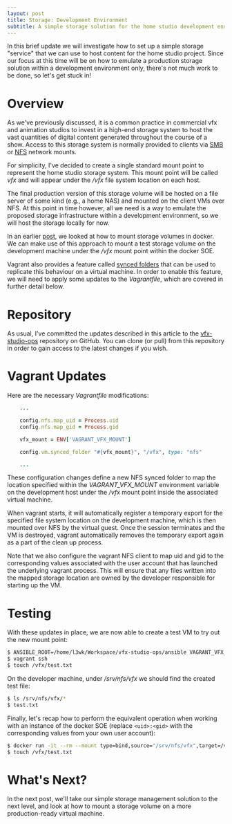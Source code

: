 ```yaml
---
layout: post
title: Storage: Development Environment
subtitle: A simple storage solution for the home studio development environment.
---
```


In this brief update we will investigate how to set up a simple storage "service" that we can use to host content for the home studio project. Since our focus at this time will be on how to emulate a production storage solution within a development environment only, there's not much work to be done, so let's get stuck in!

# Overview

As we've previously discussed, it is a common practice in commercial vfx and animation studios to invest in a high-end storage system to host the vast quantities of digital content generated throughout the course of a show. Access to this storage system is normally provided to clients via [SMB](https://en.wikipedia.org/wiki/Server_Message_Block) or [NFS](https://en.wikipedia.org/wiki/Network_File_System) network mounts.

For simplicity, I've decided to create a single standard mount point to represent the home studio storage system. This mount point will be called *vfx* and will appear under the */vfx* file system location on each host.

The final production version of this storage volume will be hosted on a file server of some kind (e.g., a home NAS) and mounted on the client VMs over NFS. At this point in time however, all we need is a way to emulate the proposed storage infrastructure within a development environment, so we will host the storage locally for now. 

In an earlier [post](2018-03-24-soe-improvements.md), we looked at how to mount storage volumes in docker. We can make use of this approach to mount a test storage volume on the development machine under the */vfx* mount point within the docker SOE.

Vagrant also provides a feature called [synced folders](https://www.vagrantup.com/docs/synced-folders/) that can be used to replicate this behaviour on a virtual machine. In order to enable this feature, we will need to apply some updates to the *Vagrantfile*, which are covered in further detail below.

# Repository

As usual, I've committed the updates described in this article to the [vfx-studio-ops](https://github.com/l3wk/vfx-studio-ops) repository on GitHub. You can clone (or pull) from this repository in order to gain access to the latest changes if you wish.

# Vagrant Updates

Here are the necessary *Vagrantfile* modifications:

```ruby
    ...

    config.nfs.map_uid = Process.uid
    config.nfs.map_gid = Process.gid

    vfx_mount = ENV['VAGRANT_VFX_MOUNT']

    config.vm.synced_folder "#{vfx_mount}", "/vfx", type: "nfs"

    ...
```

These configuration changes define a new NFS synced folder to map the location specified within the *VAGRANT_VFX_MOUNT* environment variable on the development host under the */vfx* mount point inside the associated virtual machine.

When vagrant starts, it will automatically register a temporary export for the specified file system location on the development machine, which is then mounted over NFS by the virtual guest. Once the session terminates and the VM is destroyed, vagrant automatically removes the temporary export again as a part of the clean up process.

Note that we also configure the vagrant NFS client to map uid and gid to the corresponding values associated with the user account that has launched the underlying vagrant process. This will ensure that any files written into the mapped storage location are owned by the developer responsible for starting up the VM.

# Testing

With these updates in place, we are now able to create a test VM to try out the new mount point: 

```bash
$ ANSIBLE_ROOT=/home/l3wk/Workspace/vfx-studio-ops/ansible VAGRANT_VFX_MOUNT=/srv/nfs/vfx vagrant up
$ vagrant ssh
$ touch /vfx/test.txt
```

On the developer machine, under */srv/nfs/vfx* we should find the created test file:

```bash
$ ls /srv/nfs/vfx/*
$ test.txt
```

Finally, let's recap how to perform the equivalent operation when working with an instance of the docker SOE (replace `<uid>:<gid>` with the corresponding values from your own user account):

```bash
$ docker run -it --rm --mount type=bind,source="/srv/nfs/vfx",target=/vfx --user <uid>:<gid> l3wk/vfx-studio-soe:0.1.0
$ touch /vfx/test.txt
```

# What's Next?

In the next post, we'll take our simple storage management solution to the next level, and look at how to mount a storage volume on a more production-ready virtual machine. 
